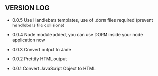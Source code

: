 VERSION LOG
-----------

* 0.0.5
Use Handlebars templates, use of .dorm files required (prevent handlebars file collisions)

* 0.0.4
Node module added, you can use DORM inside your node application now

* 0.0.3
Convert output to Jade

* 0.0.2
Prettify HTML output

* 0.0.1
Convert JavaScript Object to HTML

